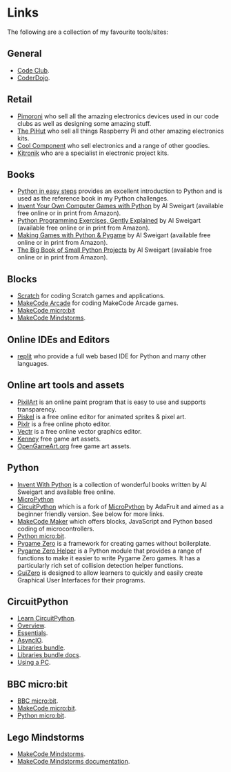 # Links

The following are a collection of my favourite tools/sites:

## General

* [Code Club](https://codeclub.org).
* [CoderDojo](https://coderdojo.com).
  
## Retail

* [Pimoroni](https://shop.pimoroni.com/) who sell all the amazing electronics devices used in our code clubs as well as designing some amazing stuff.
* [The PiHut](https://thepihut.com/) who sell all things Raspberry Pi and other amazing electronics kits.
* [Cool Component](https://coolcomponents.co.uk/) who sell electronics and a range of other goodies.
* [Kitronik](https://kitronik.co.uk/) who are a specialist in electronic project kits.

## Books

* [Python in easy steps](https://www.amazon.co.uk/Python-easy-steps-2nd-covers/dp/1840788127) provides an excellent introduction to Python and is used as the reference book in my Python challenges.
* [Invent Your Own Computer Games with Python](https://inventwithpython.com/invent4thed/) by Al Sweigart (available free online or in print from Amazon).
* [Python Programming Exercises, Gently Explained](https://inventwithpython.com/pythongently/) by Al Sweigart (available free online or in print from Amazon).
* [Making Games with Python & Pygame](https://inventwithpython.com/pygame/) by Al Sweigart (available free online or in print from Amazon).
* [The Big Book of Small Python Projects](https://inventwithpython.com/bigbookpython/) by Al Sweigart (available free online or in print from Amazon).

## Blocks

* [Scratch](https://scratch.mit.edu/) for coding Scratch games and applications.
* [MakeCode Arcade](https://arcade.makecode.com/) for coding MakeCode Arcade games.
* [MakeCode micro:bit](https://makecode.microbit.org/)
* [MakeCode Mindstorms](https://makecode.mindstorms.com/).

## Online IDEs and Editors

* [replit](https://replit.com/) who provide a full web based IDE for Python and many other languages.

## Online art tools and assets

* [PixilArt](https://www.pixilart.com/draw) is an online paint program that is easy to use and supports transparency.
* [Piskel](https://www.piskelapp.com/) is a free online editor for animated sprites & pixel art.
* [Pixlr](https://pixlr.com/) is a free online photo editor.
* [Vectr](https://vectr.com/#) is a free online vector graphics editor.
* [Kenney](https://kenney.nl/assets) free game art assets.
* [OpenGameArt.org](https://opengameart.org/) free game art assets.

## Python

* [Invent With Python](https://inventwithpython.com/) is a collection of wonderful books written by Al Sweigart and available free online.
* [MicroPython](https://micropython.org/)
* [CircuitPython](https://circuitpython.org/) which is a fork of [MicroPython](https://micropython.org/) by AdaFruit and aimed as a beginner friendly version. See below for more links.
* [MakeCode Maker](https://maker.makecode.com/) which offers blocks, JavaScript and Python based coding of microcontrollers.
* [Python micro:bit](https://python.microbit.org/v/3).
* [Pygame Zero](https://pygame-zero.readthedocs.io/en/stable/index.html) is a framework for creating games without boilerplate.
* [Pygame Zero Helper](https://github.com/QuirkyCort/pgzhelper) is a Python module that provides
a range of functions to make it easier to write Pygame Zero games. It has a particularly rich
set of collision detection helper functions.
* [GuiZero](https://lawsie.github.io/guizero/) is designed to allow learners to quickly and easily create Graphical User Interfaces for their programs.

## CircuitPython

* [Learn CircuitPython](https://learn.adafruit.com/).
* [Overview](https://learn.adafruit.com/welcome-to-circuitpython/overview).
* [Essentials](https://learn.adafruit.com/circuitpython-essentials).
* [AsyncIO](https://learn.adafruit.com/cooperative-multitasking-in-circuitpython-with-asyncio).
* [Libraries bundle](https://circuitpython.org/libraries).
* [Libraries bundle docs](https://docs.circuitpython.org/projects/bundle/en/latest/drivers.html).
* [Using a PC](https://learn.adafruit.com/circuitpython-libraries-on-any-computer-with-raspberry-pi-pico).

## BBC micro:bit

* [BBC micro:bit](https://microbit.org/).
* [MakeCode micro:bit](https://makecode.microbit.org/).
* [Python micro:bit](https://python.microbit.org/v/3).

## Lego Mindstorms

* [MakeCode Mindstorms](https://makecode.mindstorms.com/).
* [MakeCode Mindstorms documentation](https://makecode.mindstorms.com/about).
